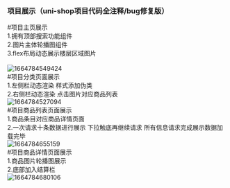 ### 项目展示（uni-shop项目代码全注释/bug修复版） ###
#项目主页展示<br>
1.拥有顶部搜索功能组件<br>
2.图片主体轮播图组件<br>
3.flex布局动态展示楼层区域图片<br><br>
![1664784549424](https://user-images.githubusercontent.com/101321825/193534232-20e7b38c-3364-4e7f-ba83-4d1c6a2c93d4.png)<br>
#项目分类页面展示<br>
1.左侧栏动态渲染 样式添加伪类<br>
2.右侧栏动态渲染 点击图片对应商品列表<br>
![1664784527094](https://user-images.githubusercontent.com/101321825/193538323-9460e680-25bd-45f6-a9f2-5ad6870b7c42.png)<br>
#项目商品列表页面展示<br>
1.商品条目对应商品详情页面<br>
2.一次请求十条数据进行展示 下拉触底再继续请求 所有信息请求完成展示数据加载完毕<br>
![1664784655159](https://user-images.githubusercontent.com/101321825/193539001-fe81c8fc-54ad-48d5-895e-8441be5c0f65.png)<br>
#项目商品详情页面展示<br>
1.商品图片轮播图展示<br>
2.底部加入结算栏<br>
![1664784680106](https://user-images.githubusercontent.com/101321825/193540408-31e3e7cb-fc47-4a3d-9283-3947fae13c95.png)<br>
